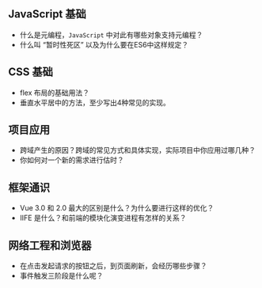 ## JavaScript 基础 
- 什么是元编程，`JavaScript` 中对此有哪些对象支持元编程？
- 什么叫 “暂时性死区” 以及为什么要在ES6中这样规定？

## CSS 基础
- flex 布局的基础用法？
- 垂直水平居中的方法，至少写出4种常见的实现。

## 项目应用
- 跨域产生的原因？跨域的常见方式和具体实现，实际项目中你应用过哪几种？
- 你如何对一个新的需求进行估时？

## 框架通识
- Vue 3.0  和 2.0 最大的区别是什么？为什么要进行这样的优化？
- IIFE 是什么？和前端的模块化演变进程有怎样的关系？

## 网络工程和浏览器
- 在点击发起请求的按钮之后，到页面刷新，会经历哪些步骤？
- 事件触发三阶段是什么呢？